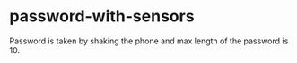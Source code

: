 # password-with-sensors

Password is taken by shaking the phone and max length of the password is 10.
